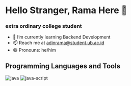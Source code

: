 <!--
**adinrama20/adinrama20** is a ✨ _special_ ✨ repository because its `README.md` (this file) appears on your GitHub profile.

Here are some ideas to get you started:

- 🔭 I’m currently working on ...
- 🌱 I’m currently learning ...
- 👯 I’m looking to collaborate on ...
- 🤔 I’m looking for help with ...
- 💬 Ask me about ...
- 📫 How to reach me: ...
- 😄 Pronouns: ...
- ⚡ Fun fact: ...
-->

# Hello Stranger, Rama Here 👋

### extra ordinary college student
- 🌱 I’m currently learning Backend Development
- 📫 Reach me at adinrama@student.ub.ac.id
- 😄 Pronouns: he/him

## Programming Languages and Tools
![java](https://github.com/adinrama20/adinrama20/assets/95278908/6d36b39c-2d2f-46db-883a-42feb55577cf) ![java-script](https://github.com/adinrama20/adinrama20/assets/95278908/e27cae05-4f31-4b02-9258-36495e5969ad)
